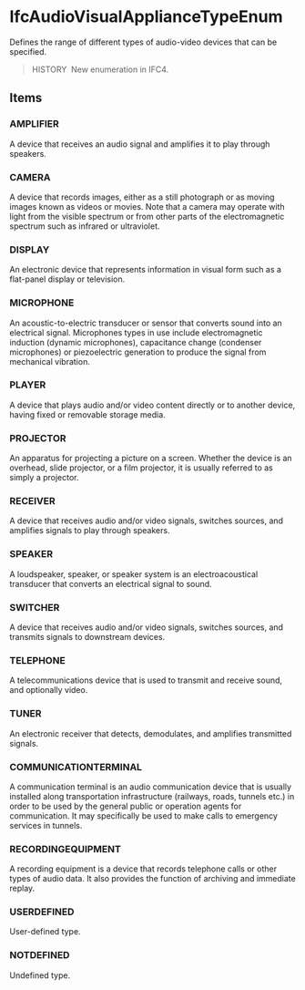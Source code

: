 # IfcAudioVisualApplianceTypeEnum

Defines the range of different types of audio-video devices that can be specified.

> HISTORY&nbsp; New enumeration in IFC4.

## Items

### AMPLIFIER
A device that receives an audio signal and amplifies it to play through speakers.

### CAMERA
A device that records images, either as a still photograph or as moving images known as videos or movies.  Note that a camera may operate with light from the visible spectrum or from other parts of the electromagnetic spectrum such as infrared or ultraviolet.

### DISPLAY
An electronic device that represents information in visual form such as a flat-panel display or television.

### MICROPHONE
An acoustic-to-electric transducer or sensor that converts sound into an electrical signal.  Microphones types in use include electromagnetic induction (dynamic microphones), capacitance change (condenser microphones) or piezoelectric generation to produce the signal from mechanical vibration.

### PLAYER
A device that plays audio and/or video content directly or to another device, having fixed or removable storage media.

### PROJECTOR
An apparatus for projecting a picture on a screen. Whether the device is an overhead, slide projector, or a film projector, it is usually referred to as simply a projector.

### RECEIVER
A device that receives audio and/or video signals, switches sources, and amplifies signals to play through speakers.

### SPEAKER
A loudspeaker, speaker, or speaker system is an electroacoustical transducer that converts an electrical signal to sound.

### SWITCHER
A device that receives audio and/or video signals, switches sources, and transmits signals to downstream devices.

### TELEPHONE
A telecommunications device that is used to transmit and receive sound, and optionally video.

### TUNER
An electronic receiver that detects, demodulates, and amplifies transmitted signals.

### COMMUNICATIONTERMINAL
A communication terminal is an audio communication device that is usually installed along transportation infrastructure (railways, roads, tunnels etc.) in order to be used by the general public or operation agents for communication. It may specifically be used to make calls to emergency services in tunnels.

### RECORDINGEQUIPMENT
A recording equipment is a device that records telephone calls or other types of audio data. It also provides the function of archiving and immediate replay.

### USERDEFINED
User-defined type.

### NOTDEFINED
Undefined type.
